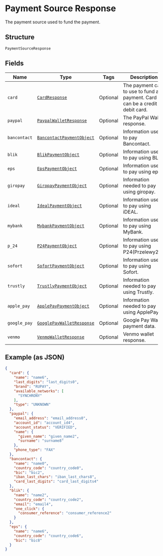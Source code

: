 
# Payment Source Response

The payment source used to fund the payment.

## Structure

`PaymentSourceResponse`

## Fields

| Name | Type | Tags | Description |
|  --- | --- | --- | --- |
| `card` | [`CardResponse`](../../doc/models/card-response.md) | Optional | The payment card to use to fund a payment. Card can be a credit or debit card. |
| `paypal` | [`PaypalWalletResponse`](../../doc/models/paypal-wallet-response.md) | Optional | The PayPal Wallet response. |
| `bancontact` | [`BancontactPaymentObject`](../../doc/models/bancontact-payment-object.md) | Optional | Information used to pay Bancontact. |
| `blik` | [`BlikPaymentObject`](../../doc/models/blik-payment-object.md) | Optional | Information used to pay using BLIK. |
| `eps` | [`EpsPaymentObject`](../../doc/models/eps-payment-object.md) | Optional | Information used to pay using eps. |
| `giropay` | [`GiropayPaymentObject`](../../doc/models/giropay-payment-object.md) | Optional | Information needed to pay using giropay. |
| `ideal` | [`IdealPaymentObject`](../../doc/models/ideal-payment-object.md) | Optional | Information used to pay using iDEAL. |
| `mybank` | [`MybankPaymentObject`](../../doc/models/mybank-payment-object.md) | Optional | Information used to pay using MyBank. |
| `p_24` | [`P24PaymentObject`](../../doc/models/p24-payment-object.md) | Optional | Information used to pay using P24(Przelewy24). |
| `sofort` | [`SofortPaymentObject`](../../doc/models/sofort-payment-object.md) | Optional | Information used to pay using Sofort. |
| `trustly` | [`TrustlyPaymentObject`](../../doc/models/trustly-payment-object.md) | Optional | Information needed to pay using Trustly. |
| `apple_pay` | [`ApplePayPaymentObject`](../../doc/models/apple-pay-payment-object.md) | Optional | Information needed to pay using ApplePay. |
| `google_pay` | [`GooglePayWalletResponse`](../../doc/models/google-pay-wallet-response.md) | Optional | Google Pay Wallet payment data. |
| `venmo` | [`VenmoWalletResponse`](../../doc/models/venmo-wallet-response.md) | Optional | Venmo wallet response. |

## Example (as JSON)

```json
{
  "card": {
    "name": "name6",
    "last_digits": "last_digits0",
    "brand": "RUPAY",
    "available_networks": [
      "SYNCHRONY"
    ],
    "type": "UNKNOWN"
  },
  "paypal": {
    "email_address": "email_address0",
    "account_id": "account_id4",
    "account_status": "VERIFIED",
    "name": {
      "given_name": "given_name2",
      "surname": "surname8"
    },
    "phone_type": "FAX"
  },
  "bancontact": {
    "name": "name0",
    "country_code": "country_code0",
    "bic": "bic2",
    "iban_last_chars": "iban_last_chars8",
    "card_last_digits": "card_last_digits4"
  },
  "blik": {
    "name": "name2",
    "country_code": "country_code2",
    "email": "email4",
    "one_click": {
      "consumer_reference": "consumer_reference2"
    }
  },
  "eps": {
    "name": "name6",
    "country_code": "country_code6",
    "bic": "bic8"
  }
}
```

